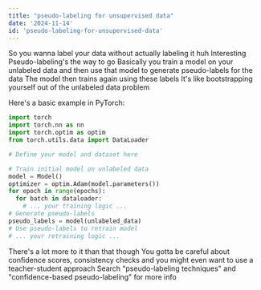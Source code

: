 ```yaml
---
title: "pseudo-labeling for unsupervised data"
date: '2024-11-14'
id: 'pseudo-labeling-for-unsupervised-data'
---
```


So you wanna label your data without actually labeling it huh  Interesting  Pseudo-labeling's the way to go  Basically you train a model on your unlabeled data and then use that model to generate pseudo-labels for the data  The model then trains again using these labels  It's like bootstrapping yourself out of the unlabeled data problem 

Here's a basic example in PyTorch:

```python
import torch
import torch.nn as nn
import torch.optim as optim
from torch.utils.data import DataLoader

# Define your model and dataset here

# Train initial model on unlabeled data
model = Model()
optimizer = optim.Adam(model.parameters())
for epoch in range(epochs):
  for batch in dataloader:
    # ... your training logic ...
# Generate pseudo-labels
pseudo_labels = model(unlabeled_data)
# Use pseudo-labels to retrain model
# ... your retraining logic ...

```

There's a lot more to it than that though  You gotta be careful about confidence scores, consistency checks and  you might even want to use a teacher-student approach  Search "pseudo-labeling techniques" and "confidence-based pseudo-labeling" for more info
